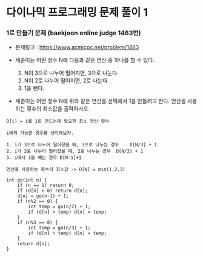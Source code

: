 # 다이나믹 프로그래밍 문제 풀이 1


### 1로 만들기 문제 (baekjoon online judge 1463번)

- 문제링크 : https://www.acmicpc.net/problem/1463

- 세준이는 어떤 정수 N에 다음과 같은 연산 중 하나를 할 수 있다.
    1. N이 3으로 나누어 떨어지면, 3으로 나눈다.
    2. N이 2로 나누어 떨어지면, 2로 나눈다.
    3. 1을 뺀다.
- 세준이는 어떤 정수 N에 위와 같은 연산을 선택해서 1을 만들려고 한다. 연산을 사용하는 횟수의 최소값을 출력하시오.

```
D[i] = i를 1로 만드는데 필요한 최소 연산 횟수 

i에게 가능한 경우를 생각해보자.

1. i가 3으로 나누어 떨어졌을 때, 3으로 나누는 경우    D[N/3] + 1
2. i가 2로 나누어 떨어졌을 때, 2로 나누는 경우  D[N/2] + 1
3. i에서 1을 빼는 경우 D[N-1]+1

연산을 사용하는 횟수의 최소값 -> D[N] = min(1,2,3)
```    

```
int go(int n) {
    if (n == 1) return 0;
    if (d[n] > 0) return d[n];
    d[n] = go(n-1) + 1;
    if (n%2 == 0) {
        int temp = go(n/2) + 1;
        if (d[n] > temp) d[n] = temp;
    }
    if (n%3 == 0) {
        int temp = go(n/3) + 1;
        if (d[n] > temp) d[n] = temp;
    }
    return d[n];
}
```